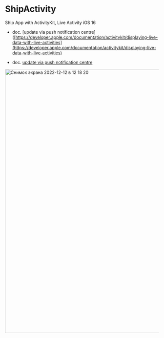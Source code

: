 # ShipActivity
Ship App with ActivityKit, Live Activity iOS 16

- doc. [update via push notification centre]([https://developer.apple.com/documentation/activitykit/displaying-live-data-with-live-activities](https://developer.apple.com/documentation/activitykit/displaying-live-data-with-live-activities)

- doc. [update via push notification centre]([https://developer.apple.com/documentation/activitykit/update-and-end-your-live-activity-with-remote-push-notifications](https://developer.apple.com/documentation/activitykit/update-and-end-your-live-activity-with-remote-push-notifications))

<img width="863" alt="Снимок экрана 2022-12-12 в 12 18 20" src="https://user-images.githubusercontent.com/64494962/207007802-765afbf2-e711-4126-bd67-5ec690828b77.png">
